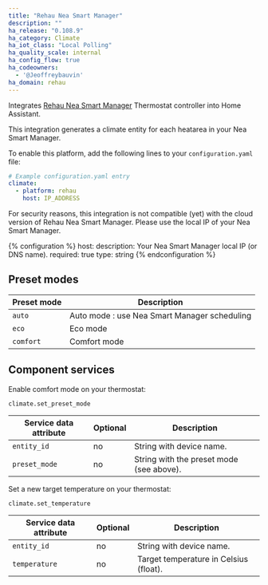 ```yaml
---
title: "Rehau Nea Smart Manager"
description: ""
ha_release: "0.108.9"
ha_category: Climate
ha_iot_class: "Local Polling"
ha_quality_scale: internal
ha_config_flow: true
ha_codeowners:
  - '@Jeoffreybauvin'
ha_domain: rehau
---
```


Integrates [Rehau Nea Smart Manager](https://www.rehau.com/en-en/nea-smart/francais) Thermostat controller into Home Assistant.

This integration generates a climate entity for each heatarea in your Nea Smart Manager.

To enable this platform, add the following lines to your `configuration.yaml` file:

```yaml
# Example configuration.yaml entry
climate:
  - platform: rehau
    host: IP_ADDRESS
```

<div class='note warning'>
For security reasons, this integration is not compatible (yet) with the cloud version of Rehau Nea Smart Manager. Please use the local IP of your Nea Smart Manager.
</div>

{% configuration %}
host:
  description: Your Nea Smart Manager local IP (or DNS name).
  required: true
  type: string
{% endconfiguration %}

## Preset modes

| Preset mode | Description |
| ---------------------- | -------- |
| `auto` | Auto mode : use Nea Smart Manager scheduling
| `eco` | Eco mode
| `comfort` | Comfort mode

## Component services

Enable comfort mode on your thermostat:

`climate.set_preset_mode`

| Service data attribute | Optional | Description |
| ---------------------- | -------- | ----------- |
| `entity_id` | no | String with device name.
| `preset_mode` | no | String with the preset mode (see above).

Set a new target temperature on your thermostat:

`climate.set_temperature`

| Service data attribute | Optional | Description |
| ---------------------- | -------- | ----------- |
| `entity_id` | no | String with device name.
| `temperature` | no | Target temperature in Celsius (float).
